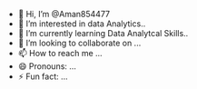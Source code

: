 - 👋 Hi, I’m @Aman854477
- 👀 I’m interested in data Analytics..
- 🌱 I’m currently learning Data Analytcal Skills..
- 💞️ I’m looking to collaborate on ...
- 📫 How to reach me ...
- 😄 Pronouns: ...
- ⚡ Fun fact: ...

<!---
Aman854477/Aman854477 is a ✨ special ✨ repository because its `README.md` (this file) appears on your GitHub profile.
You can click the Preview link to take a look at your changes.
--->
